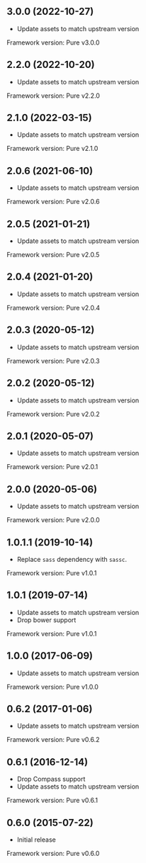 ## 3.0.0 (2022-10-27)

- Update assets to match upstream version

Framework version: Pure v3.0.0

## 2.2.0 (2022-10-20)

- Update assets to match upstream version

Framework version: Pure v2.2.0

## 2.1.0 (2022-03-15)

- Update assets to match upstream version

Framework version: Pure v2.1.0

## 2.0.6 (2021-06-10)

- Update assets to match upstream version

Framework version: Pure v2.0.6

## 2.0.5 (2021-01-21)

- Update assets to match upstream version

Framework version: Pure v2.0.5

## 2.0.4 (2021-01-20)

- Update assets to match upstream version

Framework version: Pure v2.0.4

## 2.0.3 (2020-05-12)

- Update assets to match upstream version

Framework version: Pure v2.0.3

## 2.0.2 (2020-05-12)

- Update assets to match upstream version

Framework version: Pure v2.0.2

## 2.0.1 (2020-05-07)

- Update assets to match upstream version

Framework version: Pure v2.0.1

## 2.0.0 (2020-05-06)

- Update assets to match upstream version

Framework version: Pure v2.0.0

## 1.0.1.1 (2019-10-14)

- Replace `sass` dependency with `sassc`.

Framework version: Pure v1.0.1

## 1.0.1 (2019-07-14)

- Update assets to match upstream version
- Drop bower support

Framework version: Pure v1.0.1

## 1.0.0 (2017-06-09)

- Update assets to match upstream version

Framework version: Pure v1.0.0

## 0.6.2 (2017-01-06)

- Update assets to match upstream version

Framework version: Pure v0.6.2

## 0.6.1 (2016-12-14)

- Drop Compass support
- Update assets to match upstream version

Framework version: Pure v0.6.1

## 0.6.0 (2015-07-22)

- Initial release

Framework version: Pure v0.6.0
